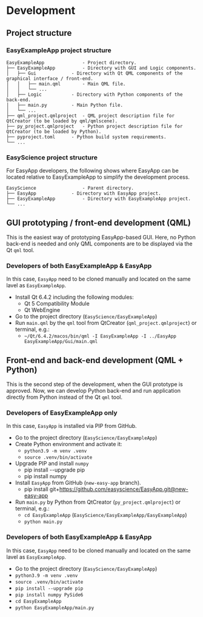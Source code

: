 # Development

## Project structure

### EasyExampleApp project structure

```
EasyExampleApp        		- Project directory.
├── EasyExampleApp     		- Directory with GUI and Logic components.
│   ├── Gui   			- Directory with Qt QML components of the graphical interface / front-end.
│   │   ├── main.qml		- Main QML file.
│   │   └── ...
│   ├── Logic			- Directory with Python components of the back-end.
│   ├── main.py   		- Main Python file.
│   └── ...
├── qml_project.qmlproject	- QML project description file for QtCreator (to be loaded by qml/qmlscene).
├── py_project.qmlproject	- Python project description file for QtCreator (to be loaded by Python).
├── pyproject.toml		- Python build system requirements.
└── ...
```

### EasyScience project structure

For EasyApp developers, the following shows where EasyApp can be located relative to EasyExampleApp to simplify the development process.

```
EasyScience 	       		- Parent directory.
├── EasyApp     		- Directory with EasyApp project.
├── EasyExampleApp     		- Directory with EasyExampleApp project.
└── ...
```

## GUI prototyping / front-end development (QML)

This is the easiest way of prototyping EasyApp-based GUI. Here, no Python back-end is needed and only QML components are to be displayed via the Qt `qml` tool. 

### Developers of both EasyExampleApp & EasyApp

In this case, `EasyApp` need to be cloned manually and located on the same lavel as `EasyExampleApp`.

* Install Qt 6.4.2 including the following modules:
	* Qt 5 Compatibility Module
	* Qt WebEngine
* Go to the project directory (`EasyScience/EasyExampleApp`)
* Run `main.qml` by the `qml` tool from QtCreator (`qml_project.qmlproject`) or terminal, e.g.:
	* `~/Qt/6.4.2/macos/bin/qml -I EasyExampleApp -I ../EasyApp EasyExampleApp/Gui/main.qml`

## Front-end and back-end development (QML + Python)

This is the second step of the development, when the GUI prototype is approved. Now, we can develop Python back-end and run application directly from Python instead of the Qt `qml` tool.

### Developers of EasyExampleApp only

In this case, `EasyApp` is installed via PIP from GitHub.

* Go to the project directory (`EasyScience/EasyExampleApp`)
* Create Python environment and activate it:
	* `python3.9 -m venv .venv`
	* `source .venv/bin/activate`
* Upgrade PIP and install `numpy`
	* pip install --upgrade pip
	* pip install numpy
* Install `EasyApp` from GitHub (`new-easy-app` branch).
	* pip install git+https://github.com/easyscience/EasyApp.git@new-easy-app
* Run `main.py` by Python from QtCreator (`py_project.qmlproject`) or terminal, e.g.:
	* `cd EasyExampleApp` (`EasyScience/EasyExampleApp/EasyExampleApp`)
	* `python main.py`

### Developers of both EasyExampleApp & EasyApp

In this case, `EasyApp` need to be cloned manually and located on the same lavel as `EasyExampleApp`.

* Go to the project directory (`EasyScience/EasyExampleApp`)
* `python3.9 -m venv .venv`
* `source .venv/bin/activate`
* `pip install --upgrade pip`
* `pip install numpy PySide6`
* `cd EasyExampleApp`
* `python EasyExampleApp/main.py`
